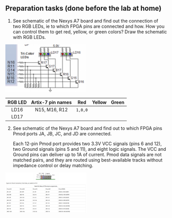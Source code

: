 ## Preparation tasks (done before the lab at home)

1. See schematic of the Nexys A7 board and find out the connection of two RGB LEDs, ie to which FPGA pins are connected and how. How you can control them to get red, yellow, or green colors? Draw the schematic with RGB LEDs.

<img src= "Images/Nexys_A7_RGB.png" width=50% height=50%>

| **RGB LED** | **Artix-7 pin names** | **Red** | **Yellow** | **Green** |
| :-: | :-: | :-: | :-: | :-: |
| LD16 | N15, M16, R12 | `1,0,0` |  |  |
| LD17 |  |  |  |  |

2. See schematic of the Nexys A7 board and find out to which FPGA pins Pmod ports JA, JB, JC, and JD are connected.

     Each 12-pin Pmod port provides two 3.3V VCC signals (pins 6 and 12), two Ground signals (pins 5 and 11), and eight logic signals. The VCC and Ground pins can deliver up to 1A of current. Pmod data signals are not matched pairs, and they are routed using best-available tracks without impedance control or delay matching. 

<img src= "Images/Nexys_A7_Pmod.png" width=50% height=50%>